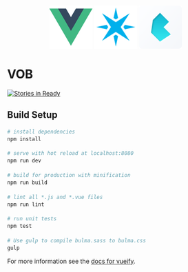 <div align="center" id="images-framework">
  <a href="http://vuejs.org" target="_blank"><img src="img/vuejs.png" alt="VueJS Framework JavaScript" width="100" height="100"></a>
  <a href="http://particle.io" target="_blank"><img src="img/particle_logo.png" alt="VueJS Framework JavaScript" width="100" height="100"></a>
  <a href="http://bulma.io" target="_blank"><img src="img/bulma.png" alt="Bulma Framework CSS" width="100" height="100"></a>
</div>

# VOB
[![Stories in Ready](https://badge.waffle.io/JordanAssayah/MMWF.png?label=ready&title=Ready)](https://waffle.io/JordanAssayah/MMWF)

## Build Setup

``` bash
# install dependencies
npm install

# serve with hot reload at localhost:8080
npm run dev

# build for production with minification
npm run build

# lint all *.js and *.vue files
npm run lint

# run unit tests
npm test

# Use gulp to compile bulma.sass to bulma.css
gulp
```

For more information see the [docs for vueify](https://github.com/vuejs/vueify).
